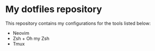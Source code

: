 # My dotfiles repository

This repository contains my configurations for the tools listed below:

* Neovim
* Zsh + Oh my Zsh
* Tmux
